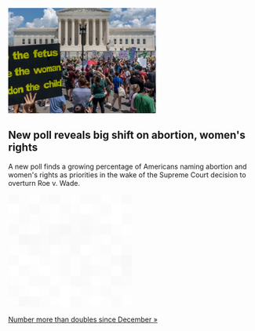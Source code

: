 
![New poll reveals big shift on abortion, women's rights](./20220701175849.png)
## New poll reveals big shift on abortion, women's rights

A new poll finds a growing percentage of Americans naming abortion and women's rights as priorities in the wake of the Supreme Court decision to overturn Roe v. Wade.

![pic](../square_bg.png)

[Number more than doubles since December »](https://www.yahoo.com/news/abortion-womens-rights-grow-priorities-041916213.html)
